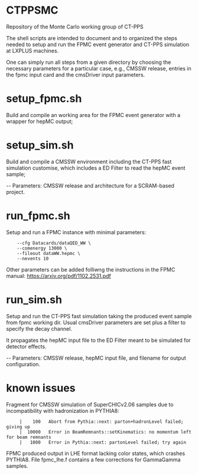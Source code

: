 # CTPPSMC
Repository of the Monte Carlo working group of CT-PPS

The shell scripts are intended to document and to organized the steps needed to setup and run the FPMC event generator and CT-PPS simulation at LXPLUS machines.

One can simply run all steps from a given directory by choosing the necessary parameters for a particular case, e.g., CMSSW release, entries in the fpmc input card and the cmsDriver input parameters.

# setup_fpmc.sh
Build and compile an working area for the FPMC event generator with a wrapper for hepMC output;

# setup_sim.sh
Build and compile a CMSSW environment including the CT-PPS fast simulation customise, which includes a ED Filter to read the hepMC event sample;

-- Parameters: CMSSW release and architecture for a SCRAM-based project.

# run_fpmc.sh
Setup and run a FPMC instance with minimal parameters:

        --cfg Datacards/dataQED_WW \
        --comenergy 13000 \
        --fileout dataWW.hepmc \
        --nevents 10

Other parameters can be added folliwng the instructions in the FPMC manual: https://arxiv.org/pdf/1102.2531.pdf

# run_sim.sh
Setup and run the CT-PPS fast simulation taking the produced event sample from fpmc working dir. Usual cmsDriver parameters are set plus a filter to specify the decay channel.

It propagates the hepMC input file to the ED Filter meant to be simulated for detector effects.

-- Parameters: CMSSW release, hepMC input file, and filename for output configuration.

# known issues
Fragment for CMSSW simulation of SuperCHICv2.06 samples due to incompatibility with hadronization in PYTHIA8:

         |    100   Abort from Pythia::next: parton+hadronLevel failed; giving up
         |  10000   Error in BeamRemnants::setKinematics: no momentum left for beam remnants
         |   1000   Error in Pythia::next: partonLevel failed; try again

FPMC produced output in LHE format lacking color states, which crashes PYTHIA8. File fpmc_lhe.f contains a few corrections for GammaGamma samples.
